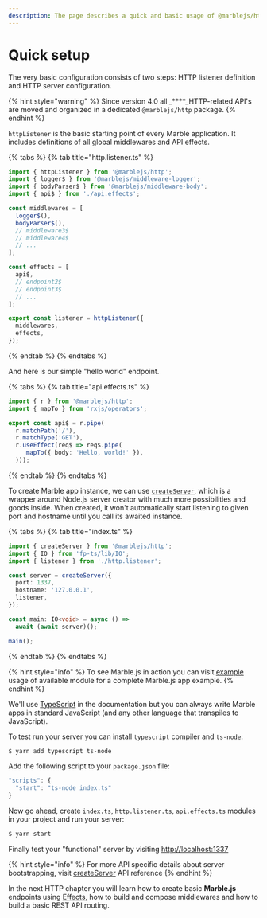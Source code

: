 ```yaml
---
description: The page describes a quick and basic usage of @marblejs/http module.
---
```


# Quick setup

The very basic configuration consists of two steps: HTTP listener definition and HTTP server configuration.

{% hint style="warning" %}
Since version 4.0 all _****_HTTP-related API's are moved and organized in a dedicated `@marblejs/http` package. 
{% endhint %}

`httpListener` is the basic starting point of every Marble application. It includes definitions of all global middlewares and API effects.

{% tabs %}
{% tab title="http.listener.ts" %}
```typescript
import { httpListener } from '@marblejs/http';
import { logger$ } from '@marblejs/middleware-logger';
import { bodyParser$ } from '@marblejs/middleware-body';
import { api$ } from './api.effects';

const middlewares = [
  logger$(),
  bodyParser$(),
  // middleware3$
  // middleware4$
  // ...
];

const effects = [
  api$,
  // endpoint2$
  // endpoint3$
  // ...
];

export const listener = httpListener({
  middlewares,
  effects,
});
```
{% endtab %}
{% endtabs %}

And here is our simple "hello world" endpoint.

{% tabs %}
{% tab title="api.effects.ts" %}
```typescript
import { r } from '@marblejs/http';
import { mapTo } from 'rxjs/operators';

export const api$ = r.pipe(
  r.matchPath('/'),
  r.matchType('GET'),
  r.useEffect(req$ => req$.pipe(
     mapTo({ body: 'Hello, world!' }),
  )));
```
{% endtab %}
{% endtabs %}

To create Marble app instance, we can use [`createServer`](../other/api-reference/marblejs-http/createserver.md), which is a wrapper around Node.js server creator with much more possibilities and goods inside. When created, it won't automatically start listening to given port and hostname until you call its awaited instance.

{% tabs %}
{% tab title="index.ts" %}
```typescript
import { createServer } from '@marblejs/http';
import { IO } from 'fp-ts/lib/IO';
import { listener } from './http.listener';

const server = createServer({
  port: 1337,
  hostname: '127.0.0.1',
  listener,
});

const main: IO<void> = async () =>
  await (await server)();

main();
```
{% endtab %}
{% endtabs %}

{% hint style="info" %}
To see Marble.js in action you can visit [example ](https://github.com/marblejs/example)usage of available module for a complete Marble.js app example.
{% endhint %}

We'll use [TypeScript](https://www.typescriptlang.org/) in the documentation but you can always write Marble apps in standard JavaScript \(and any other language that transpiles to JavaScript\).

To test run your server you can install `typescript` compiler and `ts-node`:

```bash
$ yarn add typescript ts-node
```

Add the following script to your `package.json` file:

```javascript
"scripts": {
  "start": "ts-node index.ts"
}
```

Now go ahead, create `index.ts`, `http.listener.ts`, `api.effects.ts` modules in your project and run your server:

```bash
$ yarn start
```

Finally test your "functional" server by visiting [http://localhost:1337](quick-setup.md)

{% hint style="info" %}
For more API specific details about server bootstrapping, visit [createServer](../other/api-reference/marblejs-http/createserver.md) API reference
{% endhint %}

In the next HTTP chapter you will learn how to create basic **Marble.js** endpoints using [Effects](quick-setup.md), how to build and compose middlewares and how to build a basic REST API routing.

